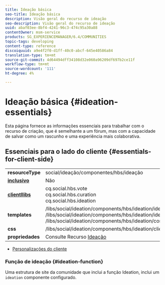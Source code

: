 ```yaml
---
title: Ideação básica
seo-title: Ideação básica
description: Visão geral do recurso de ideação
seo-description: Visão geral do recurso de ideação
uuid: abaf03ee-8bf4-4241-96c3-474c95a30a88
contentOwner: msm-service
products: SG_EXPERIENCEMANAGER/6.4/COMMUNITIES
topic-tags: developing
content-type: reference
discoiquuid: a9e4f2f0-d1ff-40c0-abcf-645e40586a84
translation-type: tm+mt
source-git-commit: 4d64494dff34108d32e060a96209df697b2ce11f
workflow-type: tm+mt
source-wordcount: '111'
ht-degree: 4%

---
```



# Ideação básica {#ideation-essentials}

Esta página fornece as informações essenciais para trabalhar com o recurso de criação, que é semelhante a um fórum, mas com a capacidade de salvar como um rascunho e uma experiência mais colaborativa.

## Essenciais para o lado do cliente {#essentials-for-client-side}

<table> 
 <tbody>
  <tr>
   <td> <strong>resourceType</strong></td> 
   <td>social/ideação/componentes/hbs/ideação</td> 
  </tr>
  <tr>
   <td> <a href="scf.md#add-or-include-a-communities-component"><strong>inclusivo</strong></a></td> 
   <td>Não</td> 
  </tr>
  <tr>
   <td> <a href="clientlibs.md"><strong>clientllibs</strong></a></td> 
   <td>cq.social.hbs.vote<br /> cq.social.hbs.curation<br /> cq.social.hbs.ideation</td> 
  </tr>
  <tr>
   <td> <strong>templates</strong></td> 
   <td> /libs/social/ideation/components/hbs/ideation/ideation.hbs<br /> /libs/social/ideation/components/hbs/ideation/ideationlists.hbs<br /> /libs/social/ideation/components/hbs/ideation/composer.hbs</td> 
  </tr>
  <tr>
   <td> <strong>css</strong></td> 
   <td> /libs/social/ideation/components/hbs/ideation/clientlibs/ideation.css</td> 
  </tr>
  <tr>
   <td><strong> propriedades</strong></td> 
   <td>Consulte Recurso <a href="ideation-feature.md">Ideação</a></td> 
  </tr>
 </tbody>
</table>

* [Personalizações do cliente](client-customize.md)

### Função de ideação {#ideation-function}

Uma estrutura de site da comunidade que inclui a função [](functions.md#ideation-function)Ideation, inclui um `ideation` componente configurado.
